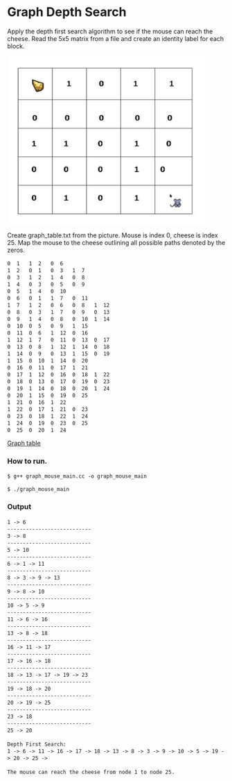 # Graph Depth Search

Apply the depth first search algorithm to see if the mouse can reach the cheese. Read the 5x5 matrix from a file
and create an identity label for each block.

![Graph_Depth_Search](graph_mouse_search.png)

Create graph_table.txt from the picture. Mouse is index 0, cheese is index 25. Map the mouse to the cheese 
outlining all possible paths denoted by the zeros.

```
0  1   1  2   0  6
1  2   0  1   0  3   1  7
0  3   1  2   1  4   0  8
1  4   0  3   0  5   0  9
0  5   1  4   0  10
0  6   0  1   1  7   0  11
1  7   1  2   0  6   0  8   1  12
0  8   0  3   1  7   0  9   0  13
0  9   1  4   0  8   0  10  1  14
0  10  0  5   0  9   1  15
0  11  0  6   1  12  0  16
1  12  1  7   0  11  0  13  0  17
0  13  0  8   1  12  1  14  0  18
1  14  0  9   0  13  1  15  0  19
1  15  0  10  1  14  0  20
0  16  0  11  0  17  1  21
0  17  1  12  0  16  0  18  1  22
0  18  0  13  0  17  0  19  0  23
0  19  1  14  0  18  0  20  1  24
0  20  1  15  0  19  0  25
1  21  0  16  1  22
1  22  0  17  1  21  0  23
0  23  0  18  1  22  1  24
1  24  0  19  0  23  0  25
0  25  0  20  1  24
```

[Graph table](graph_table_mouse.pdf)

### How to run.
```shell
$ g++ graph_mouse_main.cc -o graph_mouse_main
```
```shell
$ ./graph_mouse_main
```

### Output
```
1 -> 6
---------------------------
3 -> 8
---------------------------
5 -> 10
---------------------------
6 -> 1 -> 11
---------------------------
8 -> 3 -> 9 -> 13
---------------------------
9 -> 8 -> 10
---------------------------
10 -> 5 -> 9
---------------------------
11 -> 6 -> 16
---------------------------
13 -> 8 -> 18
---------------------------
16 -> 11 -> 17
---------------------------
17 -> 16 -> 18
---------------------------
18 -> 13 -> 17 -> 19 -> 23
---------------------------
19 -> 18 -> 20
---------------------------
20 -> 19 -> 25
---------------------------
23 -> 18
---------------------------
25 -> 20

Depth First Search:
1 -> 6 -> 11 -> 16 -> 17 -> 18 -> 13 -> 8 -> 3 -> 9 -> 10 -> 5 -> 19 -> 20 -> 25 -> 

The mouse can reach the cheese from node 1 to node 25.
```
